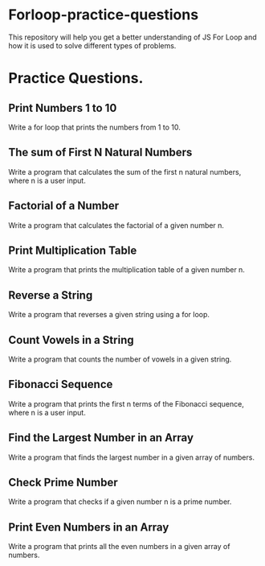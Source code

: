 # Forloop-practice-questions
This repository will help you get a better understanding of JS For Loop and how it is used to solve different types of problems.

# Practice Questions.
## Print Numbers 1 to 10
Write a for loop that prints the numbers from 1 to 10.

## The sum of First N Natural Numbers
Write a program that calculates the sum of the first n natural numbers, where n is a user input.

## Factorial of a Number
Write a program that calculates the factorial of a given number n.

## Print Multiplication Table
Write a program that prints the multiplication table of a given number n.

## Reverse a String
Write a program that reverses a given string using a for loop.

## Count Vowels in a String
Write a program that counts the number of vowels in a given string.

## Fibonacci Sequence
Write a program that prints the first n terms of the Fibonacci sequence, where n is a user input.

## Find the Largest Number in an Array
Write a program that finds the largest number in a given array of numbers.

## Check Prime Number
Write a program that checks if a given number n is a prime number.

## Print Even Numbers in an Array
Write a program that prints all the even numbers in a given array of numbers.
